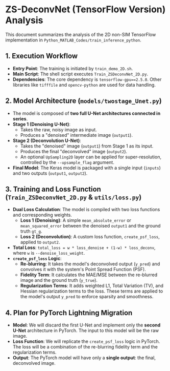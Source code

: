 # ZS-DeconvNet (TensorFlow Version) Analysis

This document summarizes the analysis of the 2D non-SIM TensorFlow implementation in `Python_MATLAB_Codes/train_inference_python`.

## 1. Execution Workflow

- **Entry Point**: The training is initiated by `train_demo_2D.sh`.
- **Main Script**: The shell script executes `Train_ZSDeconvNet_2D.py`.
- **Dependencies**: The core dependency is `tensorflow-gpu==2.5.0`. Other libraries like `tifffile` and `opencv-python` are used for data handling.

## 2. Model Architecture (`models/twostage_Unet.py`)

- The model is composed of **two full U-Net architectures connected in series**.
- **Stage 1 (Denoising U-Net)**:
    - Takes the raw, noisy image as input.
    - Produces a "denoised" intermediate image (`output1`).
- **Stage 2 (Deconvolution U-Net)**:
    - Takes the "denoised" image (`output1`) from Stage 1 as its input.
    - Produces the final "deconvolved" image (`output2`).
    - An optional `UpSampling2D` layer can be applied for super-resolution, controlled by the `--upsample_flag` argument.
- **Final Model**: The Keras model is packaged with a single input (`inputs`) and two outputs (`output1`, `output2`).

## 3. Training and Loss Function (`Train_ZSDeconvNet_2D.py` & `utils/loss.py`)

- **Dual Loss Calculation**: The model is compiled with two loss functions and corresponding weights.
    - **Loss 1 (Denoising)**: A simple `mean_absolute_error` or `mean_squared_error` between the denoised `output1` and the ground truth `gt_g`.
    - **Loss 2 (Deconvolution)**: A custom loss function, `create_psf_loss`, applied to `output2`.
- **Total Loss**: `total_loss = w * loss_denoise + (1-w) * loss_deconv`, where `w` is `--denoise_loss_weight`.
- **`create_psf_loss` Logic**:
    - **Re-blurring**: It takes the model's deconvolved output (`y_pred`) and convolves it with the system's Point Spread Function (PSF).
    - **Fidelity Term**: It calculates the MAE/MSE between the re-blurred image and the ground truth (`y_true`).
    - **Regularization Terms**: It adds weighted L1, Total Variation (TV), and Hessian regularization terms to the loss. These terms are applied to the model's output `y_pred` to enforce sparsity and smoothness.

## 4. Plan for PyTorch Lightning Migration

- **Model**: We will discard the first U-Net and implement only the **second U-Net** architecture in PyTorch. The input to this model will be the raw image.
- **Loss Function**: We will replicate the `create_psf_loss` logic in PyTorch. The loss will be a combination of the re-blurring fidelity term and the regularization terms.
- **Output**: The PyTorch model will have only a **single output**: the final, deconvolved image.
